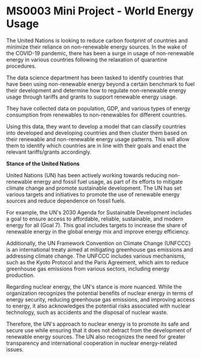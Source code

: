 # MS0003 Mini Project - World Energy Usage

The United Nations is looking to reduce carbon footprint of countries and minimize their reliance on non-renewable energy sources. In the wake of the COVID-19 pandemic, there has been a surge in usage of non-renewable energy in various countries following the relaxation of quarantine procedures.

The data science department has been tasked to identify countries that have been using non-renewable energy beyond a certain benchmark to fuel their development and determine how to regulate non-renewable energy usage through tariffs and grants to support renewable energy usage.

They have collected data on population, GDP, and various types of energy consumption from renewables to non-renewables for different countries. 

Using this data, they want to develop a model that can classify countries into developed and developing countries and then cluster them based on their renewable and non-renewable energy usage patterns. This will allow them to identify which countries are in line with their goals and enact the relevant tariffs/grants accordingly.

__Stance of the United Nations__

United Nations (UN) has been actively working towards reducing non-renewable energy and fossil fuel usage, as part of its efforts to mitigate climate change and promote sustainable development. The UN has set various targets and initiatives to promote the use of renewable energy sources and reduce dependence on fossil fuels.

For example, the UN's 2030 Agenda for Sustainable Development includes a goal to ensure access to affordable, reliable, sustainable, and modern energy for all (Goal 7). This goal includes targets to increase the share of renewable energy in the global energy mix and improve energy efficiency.

Additionally, the UN Framework Convention on Climate Change (UNFCCC) is an international treaty aimed at mitigating greenhouse gas emissions and addressing climate change. The UNFCCC includes various mechanisms, such as the Kyoto Protocol and the Paris Agreement, which aim to reduce greenhouse gas emissions from various sectors, including energy production.

Regarding nuclear energy, the UN's stance is more nuanced. While the organization recognizes the potential benefits of nuclear energy in terms of energy security, reducing greenhouse gas emissions, and improving access to energy, it also acknowledges the potential risks associated with nuclear technology, such as accidents and the disposal of nuclear waste.

Therefore, the UN's approach to nuclear energy is to promote its safe and secure use while ensuring that it does not detract from the development of renewable energy sources. The UN also recognizes the need for greater transparency and international cooperation in nuclear energy-related issues.